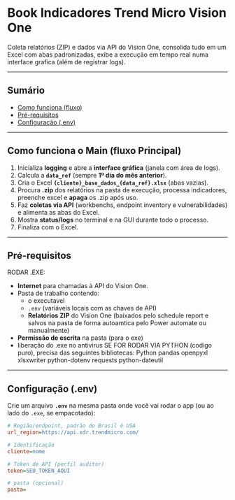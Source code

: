 # Book Indicadores Trend Micro Vision One

Coleta relatórios (ZIP) e dados via API do Vision One, consolida tudo em um Excel com abas padronizadas, exibe a execução em tempo real numa interface grafica (além de registrar logs).

---

## Sumário
- [Como funciona (fluxo)](#como-funciona-fluxo)
- [Pré-requisitos](#pré-requisitos)
- [Configuração (.env)](#configuração-env)

---

## Como funciona o Main (fluxo Principal)
1. Inicializa **logging** e abre a **interface gráfica** (janela com área de logs).
2. Calcula a **`data_ref`** (sempre **1º dia do mês anterior**).
3. Cria o Excel **`{cliente}_base_dados_{data_ref}.xlsx`** (abas vazias).
4. Procura **.zip** dos relatórios na pasta de execução, processa indicadores, preenche excel e **apaga** os .zip após uso.
5. Faz **coletas via API** (workbenchs, endpoint inventory e vulnerabilidades) e alimenta as abas do Excel.
6. Mostra **status/logs** no terminal e na GUI durante todo o processo.
7. Finaliza com o Excel.

---

## Pré-requisitos
RODAR .EXE:
- **Internet** para chamadas à API do Vision One.
- Pasta de trabalho contendo:
  - o executavel
  - `.env` (variáveis locais com as chaves de API)
  - **Relatórios ZIP** do Vision One (baixados pelo schedule report e salvos na pasta de forma autoamtica pelo Power automate ou manualmente)
- **Permissão de escrita** na pasta (para o exe)
- liberação do .exe no antivirus
SE FOR RODAR VIA PYTHON (codigo puro), precisa das seguintes bibliotecas:
Python
pandas
openpyxl
xlsxwriter
python-dotenv
requests
python-dateutil

---

## Configuração (.env)
Crie um arquivo **`.env`** na mesma pasta onde você vai rodar o app (ou ao lado do `.exe`, se empacotado):

```ini
# Região/endpoint, padrão do Brasil é USA
url_region=https://api.xdr.trendmicro.com/

# Identificação
cliente=nome

# Token de API (perfil auditor)
token=SEU_TOKEN_AQUI

# pasta (opcional)
pasta=

